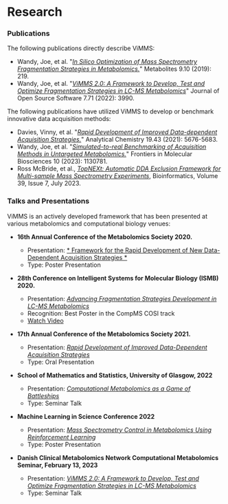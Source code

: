 # Research

### Publications

The following publications directly describe ViMMS:

- Wandy, Joe, et al. "[*In Silico Optimization of Mass Spectrometry Fragmentation Strategies in Metabolomics.*](https://www.mdpi.com/2218-1989/9/10/219)" Metabolites 9.10 (2019): 219. 
- Wandy, Joe, et al. "[*ViMMS 2.0: A Framework to Develop, Test and Optimize Fragmentation Strategies in LC-MS Metabolomics*](https://joss.theoj.org/papers/10.21105/joss.03990.pdf)" Journal of Open Source Software 7.71 (2022): 3990.

The following publications have utilized ViMMS to develop or benchmark innovative data acquisition methods:

- Davies, Vinny, et al. "[*Rapid Development of Improved Data-dependent Acquisition Strategies.*](https://pubs.acs.org/doi/10.1021/acs.analchem.0c03895)" Analytical Chemistry 19.43 (2021): 5676-5683.
- Wandy, Joe, et al. "[*Simulated-to-real Benchmarking of Acquisition Methods in Untargeted Metabolomics.*](https://www.frontiersin.org/articles/10.3389/fmolb.2023.1130781/full)" Frontiers in Molecular Biosciences 10 (2023): 1130781.
- Ross McBride, et al., [*TopNEXt: Automatic DDA Exclusion Framework for Multi-sample Mass Spectrometry Experiments*](https://academic.oup.com/bioinformatics/article/39/7/btad406/7207825), Bioinformatics, Volume 39, Issue 7, July 2023.

### Talks and Presentations

ViMMS is an actively developed framework that has been presented at various metabolomics and computational biology venues:

- **16th Annual Conference of the Metabolomics Society 2020.**
  - Presentation: [* Framework for the Rapid Development of New Data-Dependent Acquisition Strategies *](https://github.com/joewandy/joewandy/raw/main/presentations/Metabolomics_2020.pdf)
  - Type: Poster Presentation

- **28th Conference on Intelligent Systems for Molecular Biology (ISMB) 2020.**
  - Presentation: [*Advancing Fragmentation Strategies Development in LC-MS Metabolomics*](https://f1000research.com/posters/9-973) 
  - Recognition: Best Poster in the CompMS COSI track
  - [Watch Video](https://www.youtube.com/watch?v=kHPYQicGoHE)

- **17th Annual Conference of the Metabolomics Society 2021.**
  - Presentation: [*Rapid Development of Improved Data-Dependent Acquisition Strategies*](https://docs.google.com/presentation/d/e/2PACX-1vTADW9uJBYEMK91UGUw_99kHwn8jviT_Wvyj30Z2Akm0rswF_xbS_fUxuq23dVC4g/pub?start=false&loop=false&delayms=3000)
  - Type: Oral Presentation

- **School of Mathematics and Statistics, University of Glasgow, 2022**
  - Presentation: [*Computational Metabolomics as a Game of Battleships*](https://media.ed.ac.uk/media/Vinny+Davies+%28University+of+Glasgow%29+Computational+Metabolomics+as+a+game+of+Battleships/1_as78pwks)
  - Type: Seminar Talk 

- **Machine Learning in Science Conference 2022**
  - Presentation: [*Mass Spectrometry Control in Metabolomics Using Reinforcement Learning*](https://github.com/joewandy/joewandy/raw/main/presentations/MLIS_2022.pdf)
  - Type: Poster Presentation

- **Danish Clinical Metabolomics Network Computational Metabolomics Seminar, February 13, 2023**
  - Presentation: [*ViMMS 2.0: A Framework to Develop, Test and Optimize Fragmentation Strategies in LC-MS Metabolomics*](https://www.youtube.com/watch?v=2t4Q5M1kDyg)
  - Type: Seminar Talk